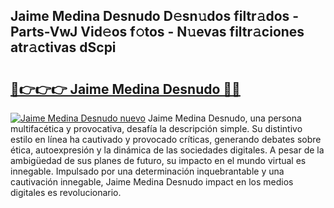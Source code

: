 ## Jaime Medina Desnudo D𝚎sn𝚞dos filtr𝚊dos - Parts-VwJ Vid𝚎os f𝚘tos - N𝚞evas filtr𝚊ciones atr𝚊ctivas dScpi

# <h2><a href="http://mb7yxwa.tromn.icu/?c=Jaime+Medina+Desnudo">🔗👉👉👉 Jaime Medina Desnudo 🔗🔗</a></h2>

[![Jaime Medina Desnudo nuevo](https://i.imgur.com/pEAQMta.gif)](http://mb7yxwa.tromn.icu/?c=Jaime+Medina+Desnudo)
Jaime Medina Desnudo, una persona multifacética y provocativa, desafía la descripción simple. Su distintivo estilo en línea ha cautivado y provocado críticas, generando debates sobre ética, autoexpresión y la dinámica de las sociedades digitales. A pesar de la ambigüedad de sus planes de futuro, su impacto en el mundo virtual es innegable. Impulsado por una determinación inquebrantable y una cautivación innegable, Jaime Medina Desnudo impact en los medios digitales es revolucionario.
